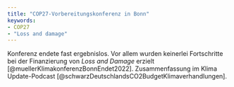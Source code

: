 ```yaml
---
title: "COP27-Vorbereitungskonferenz in Bonn"
keywords:
- COP27
- "Loss and damage"
---
```


Konferenz endete fast ergebnislos. Vor allem wurden keinerlei Fortschritte bei der Finanzierung von *Loss and Damage* erzielt [@muellerKlimakonferenzBonnEndet2022]. Zusammenfassung im Klima Update-Podcast [@schwarzDeutschlandsCO2BudgetKlimaverhandlungen].